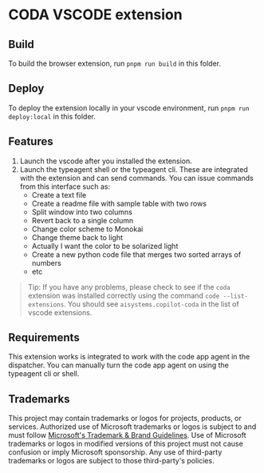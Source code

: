 # CODA VSCODE extension

## Build

To build the browser extension, run `pnpm run build` in this folder.

## Deploy

To deploy the extension locally in your vscode environment, run `pnpm run deploy:local` in this folder.

## Features

1. Launch the vscode after you installed the extension.
2. Launch the typeagent shell or the typeagent cli. These are integrated with the extension and can send commands. You can issue commands from this interface such as:
   - Create a text file
   - Create a readme file with sample table with two rows
   - Split window into two columns
   - Revert back to a single column
   - Change color scheme to Monokai
   - Change theme back to light
   - Actually I want the color to be solarized light
   - Create a new python code file that merges two sorted arrays of numbers
   - etc

> Tip: If you have any problems, please check to see if the `coda` extension was installed correctly using the command `code --list-extensions`. You should see `aisystems.copilot-coda` in the list of vscode extensions.

## Requirements

This extension works is integrated to work with the code app agent in the dispatcher. You can manually turn the code app agent on using the typeagent cli or shell.

## Trademarks

This project may contain trademarks or logos for projects, products, or services. Authorized use of Microsoft
trademarks or logos is subject to and must follow
[Microsoft's Trademark & Brand Guidelines](https://www.microsoft.com/en-us/legal/intellectualproperty/trademarks/usage/general).
Use of Microsoft trademarks or logos in modified versions of this project must not cause confusion or imply Microsoft sponsorship.
Any use of third-party trademarks or logos are subject to those third-party's policies.
